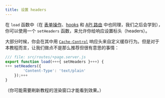 ```yaml
---
title: 设置 headers
---
```


在 `load` 函数中（在 [表单操作](the-form-element)、[hooks](handle) 和 [API 路由](get-handlers) 中也同理，我们之后会学到），你可以使用一个 `setHeaders` 函数，来允许你给响应设置标头（headers）。

大部分时候，你会在其中用 [`Cache-Control`](https://developer.mozilla.org/en-US/docs/Web/HTTP/Headers/Cache-Control) 响应头来自定义缓存行为。但是对于本教程而言，让我们做点不是那么推荐但很有意思的事情：

```js
/// file: src/routes/+page.server.js
export function load(+++{ setHeaders }+++) {
+++	setHeaders({
		'Content-Type': 'text/plain'
	});+++
}
```

（你可能需要刷新教程的渲染窗口才能看到效果。）
